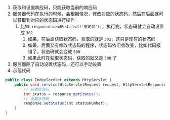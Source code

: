


1. 获取和设置响应码，只能获取当前的响应码
2. 服务器代码在执行的时候，会根据情况，修改对应的状态码，然后在后面就可以获取到对应的状态码进行操作
   1. 比如: `response.sendRedirect('重定向');`，执行完，状态码就会自动设置成 `302`
      1. 如果，在后面获取状态码，获取的就是 `302`，这只是现在的状态码
      2. 如果，后面又有修改状态码的程序，状态码依旧会改变，比如代码报错了，状态码就会变成 `500`
      3. 如果此时在获取状态码，获取的就又是 `500` 了
3. 服务器除了自动设置状态码，还可以手动设置
4. 示范代码
```java
public class IndexServlet extends HttpServlet {
    public void service(HttpServletRequest request, HttpServletResponse response) throws ServletException, IOException {
        // 获取状态码
        int status = response.getStatus();
        // 设置状态码
        response.setStatus(int statusNumber);
    }
}
```